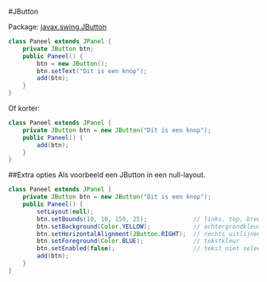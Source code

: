 #JButton

Package: [javax.swing.JButton](http://docs.oracle.com/javase/7/docs/api/javax/swing/JButton.html)

````java
class Paneel extends JPanel { 
    private JButton btn;
    public Paneel() {
        btn = new JButton();
        btn.setText("Dit is een knop");
        add(btn);
    }
}
````
Of korter:
````java
class Paneel extends JPanel { 
    private JButton btn = new JButton("Dit is een knop");
    public Paneel() {
        add(btn);
    }
}
````
##Extra opties
Als voorbeeld een JButton in een null-layout.
````java
class Paneel extends JPanel { 
    private JButton btn = new JButton("Dit is een knop");
    public Paneel() {
        setLayout(null);
        btn.setBounds(10, 10, 150, 25);             // links, top, breedte, hoogte
        btn.setBackground(Color.YELLOW);            // achtergrondkleur
        btn.setHorizontalAlignment(JButton.RIGHT);  // rechts uitlijnen
        btn.setForeground(Color.BLUE);              // tekstkleur 
        btn.setEnabled(false);                      // tekst niet selecteerbaar (krijgt grijze achtergrond)
        add(btn);
    }
}
````